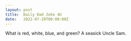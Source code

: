 ```yaml
---
layout: post
title:  Daily Dad Joke 4U
date:   2022-07-20T00:00:00Z
---
```

What is red, white, blue, and green? A seasick Uncle Sam.
